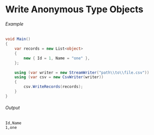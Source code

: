 # Write Anonymous Type Objects

###### Example

```cs
void Main()
{
	var records = new List<object>
	{
		new { Id = 1, Name = "one" },
	};
	
	using (var writer = new StreamWriter("path\\to\\file.csv"))
	using (var csv = new CsvWriter(writer))
	{
		csv.WriteRecords(records);
	}
}
```

###### Output

```
Id,Name
1,one
```
